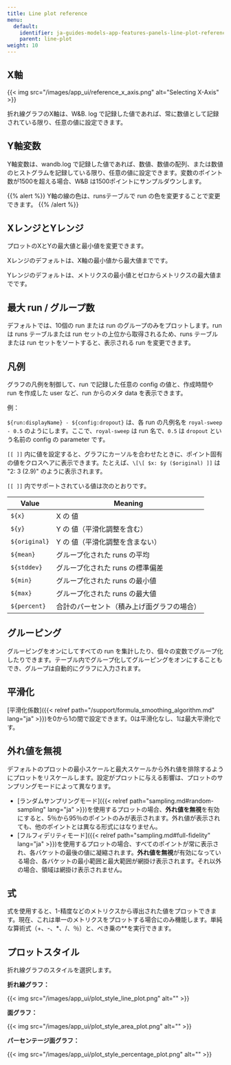 ```yaml
---
title: Line plot reference
menu:
  default:
    identifier: ja-guides-models-app-features-panels-line-plot-reference
    parent: line-plot
weight: 10
---
```


## X軸

{{< img src="/images/app_ui/reference_x_axis.png" alt="Selecting X-Axis" >}}

折れ線グラフのX軸は、W&B. log で記録した値であれば、常に数値として記録されている限り、任意の値に設定できます。

## Y軸変数

Y軸変数は、wandb.log で記録した値であれば、数値、数値の配列、または数値のヒストグラムを記録している限り、任意の値に設定できます。変数のポイント数が1500を超える場合、W&B は1500ポイントにサンプルダウンします。

{{% alert %}}
Y軸の線の色は、runsテーブルで run の色を変更することで変更できます。
{{% /alert %}}

## XレンジとYレンジ

プロットのXとYの最大値と最小値を変更できます。

Xレンジのデフォルトは、X軸の最小値から最大値までです。

Yレンジのデフォルトは、メトリクスの最小値とゼロからメトリクスの最大値までです。

## 最大 run / グループ数

デフォルトでは、10個の run または run のグループのみをプロットします。run は runs テーブルまたは run セットの上位から取得されるため、runs テーブルまたは run セットをソートすると、表示される run を変更できます。

## 凡例

グラフの凡例を制御して、run で記録した任意の config の値と、作成時間や run を作成した user など、run からのメタ data を表示できます。

例：

`${run:displayName} - ${config:dropout}` は、各 run の凡例名を `royal-sweep - 0.5` のようにします。ここで、`royal-sweep` は run 名で、`0.5` は `dropout` という名前の config の parameter です。

`[[ ]]` 内に値を設定すると、グラフにカーソルを合わせたときに、ポイント固有の値をクロスヘアに表示できます。たとえば、`\[\[ $x: $y ($original) ]]` は "2: 3 (2.9)" のように表示されます。

`[[ ]]` 内でサポートされている値は次のとおりです。

| Value         | Meaning                                    |
| ------------  | ------------------------------------------ |
| `${x}`        | X の 値                                    |
| `${y}`        | Y の 値（平滑化調整を含む）                   |
| `${original}` | Y の 値（平滑化調整を含まない）               |
| `${mean}`     | グループ化された runs の平均                   |
| `${stddev}`   | グループ化された runs の標準偏差               |
| `${min}`      | グループ化された runs の最小値                 |
| `${max}`      | グループ化された runs の最大値                 |
| `${percent}`  | 合計のパーセント（積み上げ面グラフの場合）       |

## グルーピング

グルーピングをオンにしてすべての run を集計したり、個々の変数でグループ化したりできます。テーブル内でグループ化してグルーピングをオンにすることもでき、グループは自動的にグラフに入力されます。

## 平滑化

[平滑化係数]({{< relref path="/support/formula_smoothing_algorithm.md" lang="ja" >}})を0から1の間で設定できます。0は平滑化なし、1は最大平滑化です。

## 外れ値を無視

デフォルトのプロットの最小スケールと最大スケールから外れ値を排除するようにプロットをリスケールします。設定がプロットに与える影響は、プロットのサンプリングモードによって異なります。

- [ランダムサンプリングモード]({{< relref path="sampling.md#random-sampling" lang="ja" >}})を使用するプロットの場合、**外れ値を無視**を有効にすると、5％から95％のポイントのみが表示されます。外れ値が表示されても、他のポイントとは異なる形式にはなりません。
- [フルフィデリティモード]({{< relref path="sampling.md#full-fidelity" lang="ja" >}})を使用するプロットの場合、すべてのポイントが常に表示され、各バケットの最後の値に凝縮されます。**外れ値を無視**が有効になっている場合、各バケットの最小範囲と最大範囲が網掛け表示されます。それ以外の場合、領域は網掛け表示されません。

## 式

式を使用すると、1-精度などのメトリクスから導出された値をプロットできます。現在、これは単一のメトリクスをプロットする場合にのみ機能します。単純な算術式（+、-、\*、/、％）と、べき乗の\*\*を実行できます。

## プロットスタイル

折れ線グラフのスタイルを選択します。

**折れ線グラフ：**

{{< img src="/images/app_ui/plot_style_line_plot.png" alt="" >}}

**面グラフ：**

{{< img src="/images/app_ui/plot_style_area_plot.png" alt="" >}}

**パーセンテージ面グラフ：**

{{< img src="/images/app_ui/plot_style_percentage_plot.png" alt="" >}}
